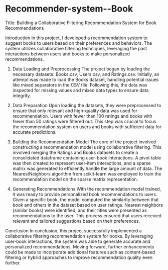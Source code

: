 # Recommender-system--Book
Title: Building a Collaborative Filtering Recommendation System for Book Recommendations

Introduction
In this project, I developed a recommendation system to suggest books to users based on their preferences and behaviors. The system utilizes collaborative filtering techniques, leveraging the past interactions between users and books to make personalized recommendations.

1. Data Loading and Preprocessing
The project began by loading the necessary datasets: Books.csv, Users.csv, and Ratings.csv. Initially, an attempt was made to load the Books dataset, handling potential issues like mixed separators in the CSV file. Following this, the data was inspected for missing values and mixed data types to ensure data integrity.

2. Data Preparation
Upon loading the datasets, they were preprocessed to ensure that only relevant and high-quality data was used for recommendation. Users with fewer than 100 ratings and books with fewer than 50 ratings were filtered out. This step was crucial to focus the recommendation system on users and books with sufficient data for accurate predictions.

3. Building the Recommendation Model
The core of the project involved constructing a recommendation model using collaborative filtering. This involved merging the Ratings and Books datasets to create a consolidated dataframe containing user-book interactions. A pivot table was then created to represent user-item interactions, and a sparse matrix was generated to efficiently handle the large amount of data. The NearestNeighbors algorithm from scikit-learn was employed to train the recommendation model on the sparse matrix representation.

4. Generating Recommendations
With the recommendation model trained, it was ready to provide personalized book recommendations to users. Given a specific book, the model computed the similarity between that book and others in the dataset based on user ratings. Nearest neighbors (similar books) were identified, and their titles were presented as recommendations to the user. This process ensured that users received relevant and tailored suggestions based on their preferences.

Conclusion
In conclusion, this project successfully implemented a collaborative filtering recommendation system for books. By leveraging user-book interactions, the system was able to generate accurate and personalized recommendations. Moving forward, further enhancements could be made to incorporate additional features such as content-based filtering or hybrid approaches to improve recommendation quality even further.
